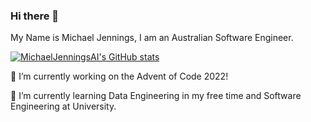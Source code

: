 ### Hi there 👋 

My Name is Michael Jennings, I am an Australian Software Engineer.

<!--
**MichaelJenningsAI/MichaelJenningsAI** is a ✨ _special_ ✨ repository because its `README.md` (this file) appears on your GitHub profile.

Here are some ideas to get you started:

- 🔭 I’m currently working on ...
- 🌱 I’m currently learning ...
- 👯 I’m looking to collaborate on ...
- 🤔 I’m looking for help with ...
- 💬 Ask me about ...
- 📫 How to reach me: ...
- 😄 Pronouns: ...
- ⚡ Fun fact: ...
-->

[![MichaelJenningsAI's GitHub stats](https://github-readme-stats.vercel.app/api?username=MichaelJenningsAI&show_icons=true&theme=dark)](https://github.com/MichaelJenningsAI/github-readme-stats)

🔭 I’m currently working on the Advent of Code 2022!

🌱 I’m currently learning Data Engineering in my free time and Software Engineering at University.
